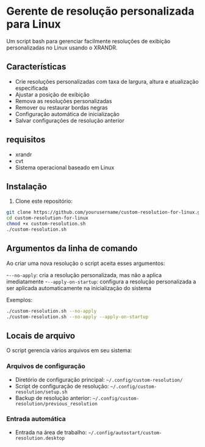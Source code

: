 # Gerente de resolução personalizada para Linux

 Um script bash para gerenciar facilmente resoluções de exibição personalizadas no Linux usando o XRANDR.

 ## Características

 - Crie resoluções personalizadas com taxa de largura, altura e atualização especificada
 - Ajustar a posição de exibição
 - Remova as resoluções personalizadas
 - Remover ou restaurar bordas negras
 - Configuração automática de inicialização
 - Salvar configurações de resolução anterior

 ## requisitos

 - xrandr
 - cvt
 - Sistema operacional baseado em Linux

 ## Instalação

 1. Clone este repositório:
```bash
git clone https://github.com/yourusername/custom-resolution-for-linux.git
cd custom-resolution-for-linux
chmod +x custom-resolution.sh
./custom-resolution.sh
```

 ## Argumentos da linha de comando

 Ao criar uma nova resolução o script aceita esses argumentos:

 -`--no-apply`: cria a resolução personalizada, mas não a aplica imediatamente
 -`--apply-on-startup`: configura a resolução personalizada a ser aplicada automaticamente na inicialização do sistema

 Exemplos:
```bash
./custom-resolution.sh --no-apply
./custom-resolution.sh --no-apply --apply-on-startup
```

 ## Locais de arquivo

 O script gerencia vários arquivos em seu sistema:

 ### Arquivos de configuração
 - Diretório de configuração principal: `~/.config/custom-resolution/`
 - Script de configuração de resolução: `~/.config/custom-resolution/setup.sh`
 - Backup de resolução anterior: `~/.config/custom-resolution/previous_resolution`

 ### Entrada automática
 - Entrada na área de trabalho: `~/.config/autostart/custom-resolution.desktop`